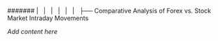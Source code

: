 ####### |   |   |   |   |   |   ├── Comparative Analysis of Forex vs. Stock Market Intraday Movements

*Add content here*